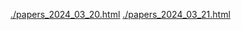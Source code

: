 [./papers_2024_03_20.html](./papers_2024_03_20.html)
[./papers_2024_03_21.html](./papers_2024_03_21.html)
